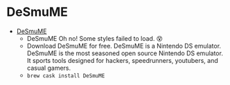 # DeSmuME
- [DeSmuME](https://sourceforge.net/projects/desmume/)
  -  DeSmuME Oh no! Some styles failed to load. 😵
  - Download DeSmuME for free. DeSmuME is a Nintendo DS emulator. DeSmuME is the most seasoned open source Nintendo DS emulator. It sports tools designed for hackers, speedrunners, youtubers, and casual gamers.
  - `brew cask install DeSmuME`
